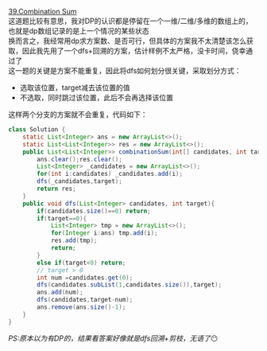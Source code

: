 [39.Combination Sum](https://leetcode-cn.com/problems/combination-sum/)  
这道题比较有意思，我对DP的认识都是停留在一个一维/二维/多维的数组上的，也就是dp数组记录的是上一个情况的某些状态  
换而言之，我经常用dp求方案数、是否可行，但具体的方案我不太清楚该怎么获取，因此我先用了一个dfs+回溯的方案，估计样例不太严格，没卡时间，侥幸通过了    
这一题的关键是方案不能重复，因此将dfs如何划分很关键，采取划分方式：
* 选取该位置，target减去该位置的值
* 不选取，同时跳过该位置，此后不会再选择该位置

这样两个分支的方案就不会重复，代码如下：  
```Java
class Solution {
    static List<Integer> ans = new ArrayList<>();
    static List<List<Integer>> res = new ArrayList<>();
    public List<List<Integer>> combinationSum(int[] candidates, int target) {
        ans.clear();res.clear();
        List<Integer> _candidates = new ArrayList<>();
        for(int i:candidates) _candidates.add(i);
        dfs(_candidates,target);
        return res;
    }
    public void dfs(List<Integer> candidates, int target){
        if(candidates.size()==0) return;
        if(target==0){
            List<Integer> tmp = new ArrayList<>();
            for(Integer i:ans) tmp.add(i);
            res.add(tmp);
            return;
        }
        else if(target<0) return;
        // target > 0
        int num =candidates.get(0);
        dfs(candidates.subList(1,candidates.size()),target);
        ans.add(num);
        dfs(candidates,target-num);
        ans.remove(ans.size()-1);
    }
}
```  
*PS:原本以为有DP的，结果看答案好像就是dfs回溯+剪枝，无语了*😶
